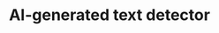 ---
title: "AI-generated text detector"
version: 0.1
# layout: demo_detail
field: NLP
authors: Sandhya Lamichhane, Hong Zhao
description: We develop a AI-generated text detector that can detect whether the text is from a certain AI bot.
paper:  
publication_date: Aug 2023
featured: true
github: https://github.com/creatorof/AI-Content-Detector
draft: false
demo_url: https://web-gpt2detect.tokyo.cs.ait.ac.th:2000/
image: /img/demo/detectai.jpg
---
